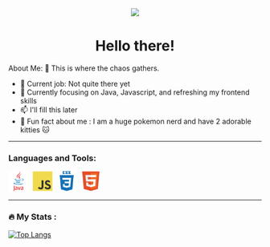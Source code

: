 <div id="header" align="center">
  <img src="https://media.giphy.com/media/Wj7lNjMNDxSmc/giphy.gif" width="100"/>
</div>

<h1 align="center">Hello there!
</h1> 



About Me:
:milky_way: This is where the chaos gathers. 
- :briefcase: Current job: Not quite there yet
- :open_book: Currently focusing on Java, Javascript, and refreshing my frontend skills
- :mailbox: I'll fill this later
- :sauropod: Fun fact about me : I am a huge pokemon nerd and have 2 adorable kitties :cat:

---
### Languages and Tools:
<div>
  <img src="https://github.com/devicons/devicon/blob/master/icons/java/java-original-wordmark.svg" title="Java" alt="Java" width="40" height="40"/>&nbsp;
  <img src="https://github.com/devicons/devicon/blob/master/icons/javascript/javascript-original.svg" title="JavaScript" alt="JavaScript" width="40"        height="40"/>&nbsp;
  <img src="https://github.com/devicons/devicon/blob/master/icons/css3/css3-plain-wordmark.svg"  title="CSS3" alt="CSS" width="40" height="40"/>&nbsp;
  <img src="https://github.com/devicons/devicon/blob/master/icons/html5/html5-original.svg" title="HTML5" alt="HTML" width="40" height="40"/>&nbsp;
  
 
 ---
 ### :fire: My Stats :
 
 
 [![Top Langs](https://github-readme-stats.vercel.app/api/top-langs/?username=Booryn&layout=compact&theme=tokyonight)](https://github.com/anuraghazra/github-readme-stats)
